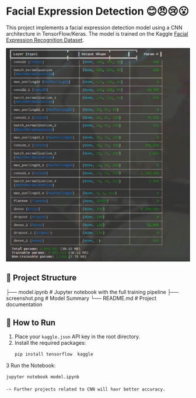# Facial Expression Detection 😊😠😢😮

This project implements a facial expression detection model using a CNN architecture in TensorFlow/Keras. The model is trained on the Kaggle [Facial Expression Recognition Dataset](https://www.kaggle.com/datasets/jonathanoheix/face-expression-recognition-dataset).

![Model Preview](screenshot.png)

## 📁 Project Structure
├── model.ipynb # Jupyter notebook with the full training pipeline
├── screenshot.png # Model Summary
└── README.md # Project documentation


## 🚀 How to Run

1. Place your `kaggle.json` API key in the root directory.
2. Install the required packages:
   ```bash
   pip install tensorflow  kaggle

3 Run the Notebook:
```bash
jupyter notebook model.ipynb

-> Further projects related to CNN will havr better accuracy. 
